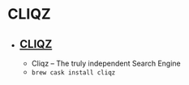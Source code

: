 # CLIQZ
- [CLIQZ](https://cliqz.com/)
  - 
  - Cliqz – The truly independent Search Engine
  - `brew cask install cliqz`
